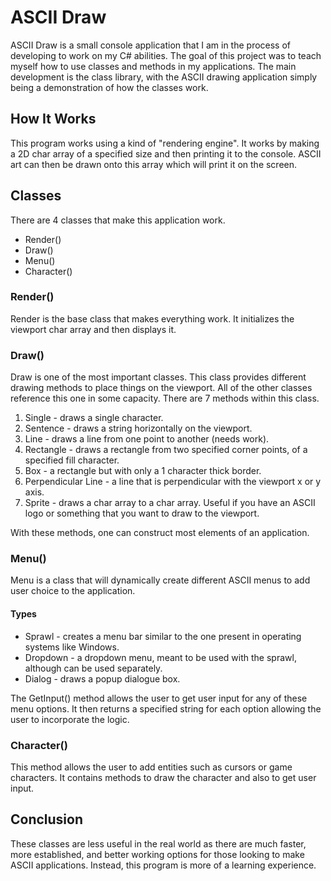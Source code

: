 # ASCII Draw

ASCII Draw is a small console application that I am in the process of developing to work on my C# abilities. The goal of this project was to teach myself how to use classes and methods in my applications. The main development is the class library, with the ASCII drawing application simply being a demonstration of how the classes work.

## How It Works

This program works using a kind of "rendering engine". It works by making a 2D char array of a specified size and then printing it to the console. ASCII art can then be drawn onto this array which will print it on the screen.

## Classes

There are 4 classes that make this application work.

- Render()
- Draw()
- Menu()
- Character()

### Render()

Render is the base class that makes everything work. It initializes the viewport char array and then displays it.

### Draw()

Draw is one of the most important classes. This class provides different drawing methods to place things on the viewport. All of the other classes reference this one in some capacity. There are 7 methods within this class.

1. Single - draws a single character.
2. Sentence - draws a string horizontally on the viewport.
3. Line - draws a line from one point to another (needs work).
4. Rectangle - draws a rectangle from two specified corner points, of a specified fill character.
5. Box - a rectangle but with only a 1 character thick border.
6. Perpendicular Line - a line that is perpendicular with the viewport x or y axis.
7. Sprite - draws a char array to a char array. Useful if you have an ASCII logo or something that you want to draw to the viewport.

With these methods, one can construct most elements of an application.

### Menu()

Menu is a class that will dynamically create different ASCII menus to add user choice to the application.

#### Types
- Sprawl - creates a menu bar similar to the one present in operating systems like Windows.
- Dropdown - a dropdown menu, meant to be used with the sprawl, although can be used separately.
- Dialog - draws a popup dialogue box.

The GetInput() method allows the user to get user input for any of these menu options. It then returns a specified string for each option allowing the user to incorporate the logic.

### Character()

This method allows the user to add entities such as cursors or game characters. It contains methods to draw the character and also to get user input.


## Conclusion

These classes are less useful in the real world as there are much faster, more established, and better working options for those looking to make ASCII applications. Instead, this program is more of a learning experience.
